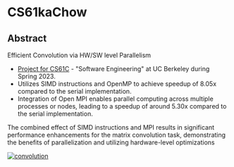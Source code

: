# CS61kaChow

## Abstract

Efficient Convolution via HW/SW level Parallelism

- [Project for CS61C](https://inst.eecs.berkeley.edu/~cs61c/sp23/projects/proj4/) - "Software Engineering" at UC Berkeley during Spring 2023.
-  Utilizes SIMD instructions and OpenMP to achieve speedup of 8.05x compared to the serial implementation. 
-  Integration of Open MPI enables parallel computing across multiple processes or nodes, leading to a speedup of around 5.30x compared to the serial implementation.

The combined effect of SIMD instructions and MPI results in significant performance enhancements for the matrix convolution task, demonstrating the benefits of parallelization and utilizing hardware-level optimizations

<a href="https://ibb.co/KXyGvMC"><img src="https://i.ibb.co/g3g7K5s/convolution.jpg" alt="convolution" border="0"></a>
